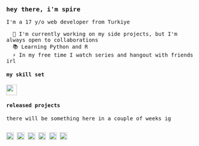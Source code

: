 <samp>
  <h3>hey there, i'm spire</h3>

  <p align="left">I'm a 17 y/o web developer from Turkiye
    <br />
    <br />
    &nbsp;&nbsp;🔭 I'm currently working on my side projects, but I'm always open to collaborations
    <br />
    &nbsp;&nbsp;📚 Learning Python and R
    <br />
    &nbsp;&nbsp;⚡ In my free time I watch series and hangout with friends irl
  </p>

  <h4>my skill set</h4>
  <a href="https://skillicons.dev">
    <img height="28" src="https://skillicons.dev/icons?i=js,ts,nodejs,mongo,express,pug,react,nextjs,tailwind" />
  </a>

  <h4>released projects</h4>
  <p>there will be something here in a couple of weeks ig</p>

  <h2></h2>
  
  <img src="https://img.shields.io/static/v1?message=spireast&logo=discord&label=&color=5865f2&logoColor=white&labelColor=&style=for-the-badge" height="20" alt="discord logo" />
  <a href="https://twitter.com/thespireast" target="_blank"><img src="https://img.shields.io/static/v1?message=X&logo=x&label=&color=14171A&logoColor=white&labelColor=&style=for-the-badge" height="20" alt="twitter logo" /></a>
  <a href="https://youtube.com/@spireast" target="_blank"><img src="https://img.shields.io/static/v1?message=YouTube&logo=youtube&label=&color=FF0000&logoColor=white&labelColor=&style=for-the-badge" height="20" alt="youtube logo" /></a>
  <a href="https://www.linkedin.com/in/c4n" target="_blank"><img src="https://img.shields.io/static/v1?message=LinkedIn&logo=linkedin&label=&color=0077B5&logoColor=white&labelColor=&style=for-the-badge" height="20" alt="linkedin logo" /></a>
  <a href="https://patreon.com/Spireast" target="_blank"><img src="https://img.shields.io/badge/Patreon-F96854?style=for-the-badge&logo=patreon&logoColor=white" height="20" alt="patreon logo" /></a>
  <a href="https://hits.sh/github.com/30sp/30sp/"><img height="20" alt="Hits" src="https://hits.sh/github.com/30sp/30sp.svg?style=for-the-badge&label=views&color=007ec6&labelColor=14171A&logo=github"/></a>
</samp>
